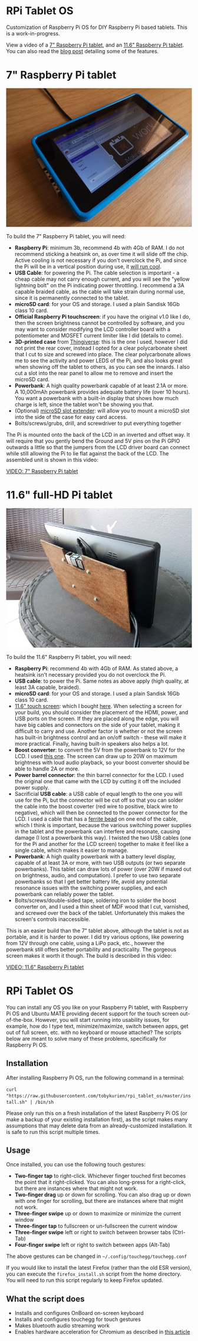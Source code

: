 # RPi Tablet OS

Customization of Raspberry Pi OS for DIY Raspberry Pi based tablets. This is a work-in-progress.

View a video of a [7" Raspberry Pi tablet](https://tobykurien.com/images/rpi_tab/rpi-tab.mp4), and an [11.6" Raspberry Pi tablet](https://tobykurien.com/images/rpi_tab/rpi-tab-10.mp4). You can also read the [blog post](https://tobykurien.com/rpi_tab/) detailing some of the features.

# 7" Raspberry Pi tablet

![The 7" Raspberry Pi tablet](images/rpi_tab_7.jpg)

To build the 7" Raspberry Pi tablet, you will need:

- **Raspberry Pi**: minimum 3b, recommend 4b with 4Gb of RAM. I do not recommend sticking a heatsink on, as over time it will slide off the chip. Active cooling is not necessary if you don't overclock the Pi, and since the Pi will be in a vertical position during use, it [will run cool](https://www.raspberrypi.org/blog/thermal-testing-raspberry-pi-4/).
- **USB Cable**: for powering the Pi. The cable selection is important - a cheap cable may not carry enough current, and you will see the "yellow lightning bolt" on the Pi indicating power throttling. I recommend a 3A capable braided cable, as the cable will take strain during normal use, since it is permanently connected to the tablet.
- **microSD card**: for your OS and storage. I used a plain Sandisk 16Gb class 10 card.
- **Official Raspberry Pi touchscreen**: if you have the original v1.0 like I do, then the screen brightness cannot be controlled by software, and you may want to consider modifying the LCD controller board with a potentiometer and MOSFET current limiter like I did (details to come).
- **3D-printed case** from [Thingiverse](https://www.thingiverse.com/thing:1068762): this is the one I used, however I did not print the rear cover, instead I opted for a clear polycarbonate sheet that I cut to size and screwed into place. The clear polycarbonate allows me to see the activity and power LEDS of the Pi, and also looks great when showing off the tablet to others, as you can see the innards. I also cut a slot into the rear panel to allow me to remove and insert the microSD card.
- **Powerbank**: A high quality powerbank capable of at least 2.1A or more. A 10,000mAh powerbank provides adequate battery life (over 10 hours). You want a powerbank with a built-in display that shows how much charge is left, since the tablet won't be showing you that.
- (Optional) [microSD slot extender](https://www.amazon.com/sd-card-extension/s?k=sd+card+extension): will allow you to mount a microSD slot into the side of the case for easy card access.
- Bolts/screws/grubs, drill, and screwdriver to put everything together

The Pi is mounted onto the back of the LCD in an inverted and offset way. It will require that you gently bend the Ground and 5V pins on the Pi GPIO outwards a little so that the jumpers from the LCD driver board can connect while still allowing the Pi to lie flat against the back of the LCD. The assembled unit is shown in this video:

[VIDEO: 7" Raspberry Pi tablet](https://tobykurien.com/images/rpi_tab/rpi-tab.mp4)

# 11.6" full-HD Pi tablet

![11.6" Raspberry Pi tablet](images/rpi_tab_11.jpg)

To build the 11.6" Raspberry Pi tablet, you will need:

- **Raspberry Pi**: recommend 4b with 4Gb of RAM. As stated above, a heatsink isn't necessary provided you do not overclock the Pi.
- **USB cable**: to power the Pi. Same notes as above apply (high quality, at least 3A capable, braided).
- **microSD card**: for your OS and storage. I used a plain Sandisk 16Gb class 10 card.
- [11.6" touch screen](https://www.waveshare.com/11.6inch-hdmi-lcd-h-with-case.htm): which I bought [here](https://www.robotics.org.za/W16642). When selecting a screen for your build, you should consider the placement of the HDMI, power, and USB ports on the screen. If they are placed along the edge, you will have big cables and connectors on the side of your tablet, making it difficult to carry and use. Another factor is whether or not the screen has built-in brightness control and an on/off switch - these will make it more practical. Finally, having built-in speakers also helps a lot.
- **Boost converter**: to convert the 5V from the powerbank to 12V for the LCD. I used [this one](https://www.robotics.org.za/MT3608). The screen can draw up to 20W on maximum brightness with loud audio playback, so your boost converter should be able to handle 2A or more.
- **Power barrel connector**: the thin barrel connector for the LCD. I used the original one that came with the LCD by cutting it off the included power supply.
- Sacrificial **USB cable**: a USB cable of equal length to the one you will use for the Pi, but the connector will be cut off so that you can solder the cable into the boost coverter (red wire to positive, black wire to negative), which will then be connected to the power connector for the LCD. I used a cable that has a [ferrite bead](https://en.wikipedia.org/wiki/Ferrite_bead) on one end of the cable, which I think is important, because the various switching power supplies in the tablet and the powerbank can interfere and resonate, causing damage (I lost a powerbank this way). I twisted the two USB cables (one for the Pi and another for the LCD screen) together to make it feel like a single cable, which makes it easier to manage.
- **Powerbank**: A high quality powerbank with a battery level display, capable of at least 3A or more, with two USB outputs (or two separate powerbanks). This tablet can draw lots of power (over 20W if maxed out on brightness, audio, and computation). I prefer to use two separate powerbanks so that I get better battery life, avoid any potential resonance issues with the switching power supplies, and each powerbank can reliably power the tablet.
- Bolts/screws/double-sided tape, soldering iron to solder the boost converter on, and I used a thin sheet of MDF wood that I cut, varnished, and screwed over the back of the tablet. Unfortunately this makes the screen's controls inaccessible.

This is an easier build than the 7" tablet above, although the tablet is not as portable, and it is harder to power. I did try various options, like powering from 12V through one cable, using a LiPo pack, etc., however the powerbank still offers better portability and practicality. The gorgeous screen makes it worth it though. The build is described in this video:

[VIDEO: 11.6" Raspberry Pi tablet](https://tobykurien.com/images/rpi_tab/rpi-tab-10.mp4)

# RPi Tablet OS

You can install any OS you like on your Raspberry Pi tablet, with Raspberry Pi OS and Ubuntu MATE providing decent support for the touch screen out-of-the-box. However, you will start running into usability issues, for example, how do I type text, minimize/maximize, switch between apps, get out of full screen, etc. with no keyboard or mouse attached? The scripts below are meant to solve many of these problems, specifically for Raspberry Pi OS.

## Installation

After installing Raspberry Pi OS, run the following command in a terminal:

`curl "https://raw.githubusercontent.com/tobykurien/rpi_tablet_os/master/install.sh" | /bin/sh`

Please only run this on a fresh installation of the latest Raspberry Pi OS (or make a backup of your existing installation first), as the script makes many assumptions that may delete data from an already-customized installation. It is safe to run this script multiple times.

## Usage

Once installed, you can use the following touch gestures:

- **Two-finger tap** to right-click. Whichever finger touched first becomes the point that it right-clicked. You can also long-press for a right-click, but there are instances where that might not work.
- **Two-finger drag** up or down for scrolling. You can also drag up or down with one finger for scrolling, but there are instances where that might not work.
- **Three-finger swipe** up or down to maximize or minimize the current window
- **Three-finger tap** to fullscreen or un-fullscreen the current window
- **Three-finger swipe** left or right to switch between browser tabs (Ctrl-Tab)
- **Four-finger swipe** left or right to switch between apps (Alt-Tab)

The above gestures can be changed in `~/.config/touchegg/touchegg.conf`

If you would like to install the latest Firefox (rather than the old ESR version), you can execute the `firefox_install.sh` script from the home directory. You will need to run this script regularly to keep Firefox updated.

## What the script does

- Installs and configures OnBoard on-screen keyboard
- Installs and configures touchegg for touch gestures
- Makes bluetooth audio streaming work
- Enables hardware acceleration for Chromium as described in [this article](https://www.dedoimedo.com/computers/rpi4-ubuntu-mate-hw-video-acceleration.html)
